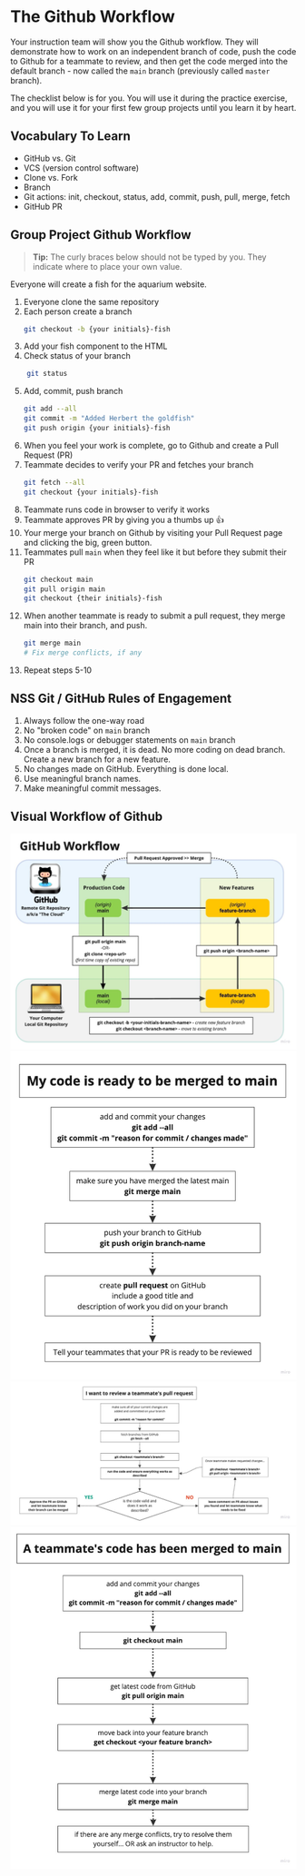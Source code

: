 # The Github Workflow

Your instruction team will show you the Github workflow. They will demonstrate how to work on an independent branch of code, push the code to Github for a teammate to review, and then get the code merged into the default branch - now called the `main` branch (previously called `master` branch).

The checklist below is for you. You will use it during the practice exercise, and you will use it for your first few group projects until you learn it by heart.

## Vocabulary To Learn
* GitHub vs. Git
* VCS (version control software)
* Clone vs. Fork
* Branch
* Git actions: init, checkout, status, add, commit, push, pull, merge, fetch
* GitHub PR

## Group Project Github Workflow

> **Tip:** The curly braces below should not be typed by you. They indicate where to place your own value.

Everyone will create a fish for the aquarium website.
1. Everyone clone the same repository
1. Each person create a branch
    ```sh
    git checkout -b {your initials}-fish
    ```
1. Add your fish component to the HTML
1. Check status of your branch
```sh
    git status
```
5. Add, commit, push branch
    ```sh
    git add --all
    git commit -m "Added Herbert the goldfish"
    git push origin {your initials}-fish
    ```
1. When you feel your work is complete, go to Github and create a Pull Request (PR)
1. Teammate decides to verify your PR and fetches your branch
    ```sh
    git fetch --all
    git checkout {your initials}-fish
    ```
1. Teammate runs code in browser to verify it works
1. Teammate approves PR by giving you a thumbs up 👍
1. Your merge your branch on Github by visiting your Pull Request page and clicking the big, green button.
1. Teammates pull `main` when they feel like it but before they submit their PR
    ```sh
    git checkout main
    git pull origin main
    git checkout {their initials}-fish
    ```
1. When another teammate is ready to submit a pull request, they merge main into their branch, and push.
    ```sh
    git merge main
    # Fix merge conflicts, if any
    ```
1. Repeat steps 5-10

## NSS Git / GitHub Rules of Engagement
1. Always follow the one-way road
1. No "broken code" on `main` branch
1. No console.logs or debugger statements on `main` branch
1. Once a branch is merged, it is dead. No more coding on dead branch. Create a new branch for a new feature.
1. No changes made on GitHub. Everything is done local.
1. Use meaningful branch names.
1. Make meaningful commit messages.


## Visual Workflow of Github

![](./images/gitworkflow-main.jpg)
![](./images/gitmerge-main.jpg)
![](./images/gitreview-pr.jpg)
![](./images/gitcodemerged-main.jpg)



